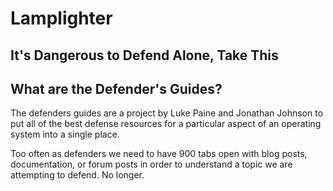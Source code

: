 # Lamplighter
## It's Dangerous to Defend Alone, Take This

## What are the Defender's Guides?
The defenders guides are a project by Luke Paine and Jonathan Johnson to put all of the best defense resources for a particular aspect of an operating system into a single place.

Too often as defenders we need to have 900 tabs open with blog posts, documentation, or forum posts in order to understand a topic we are attempting to defend. No longer.

